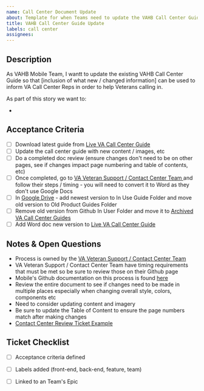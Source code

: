 ```yaml
---
name: Call Center Document Update
about: Template for when Teams need to update the VAHB Call Center Guide
title: VAHB Call Center Guide Update
labels: call center 
assignees:
---
```



## Description 
As VAHB Mobile Team, I wantt to update the existing VAHB Call Center Guide so that [inclusion of what new / changed information] can be used to inform VA Call Center Reps in order to help Veterans calling in.

As part of this story we want to: <!-- List the desired outcome(s) for this ticket -->  

- 

## Acceptance Criteria
<!-- Add a checkbox for each item required to fulfill the user story/issue. -->  

-  [ ] Download latest guide from [Live VA Call Center Guide](https://github.com/department-of-veterans-affairs/va.gov-team/tree/master/products/va-mobile-app/Teams/QA%20and%20Release/Release%20Management%20/Go%20to%20Market/VA%20Call%20Center%20Process/Live%20VA%20Call%20Center%20Guide)
-  [ ] Update the call center guide with new content / images, etc 
-  [ ] Do a completed doc review (ensure changes don't need to be on other pages, see if changes impact page numbering and table of contents, etc)  
-  [ ] Once completed, go to [VA Veteran Support / Contact Center Team ](https://github.com/department-of-veterans-affairs/va.gov-team/blob/master/platform/contact-center/request-contact-center-review.md) and follow their steps / timing - you will need to convert it to Word as they don't use Google Docs
-  [ ] In [Google Drive](https://drive.google.com/drive/u/0/folders/1Sdu2K41eMk1qCb7tKio2y1CY1PO3s9Je) - add newest version to In Use Guide Folder and move old version to Old Product Guides Folder 
-  [ ] Remove old version from Github In User Folder and move it to [Archived VA Call Center Guides](https://github.com/department-of-veterans-affairs/va.gov-team/tree/master/products/va-mobile-app/Teams/QA%20and%20Release/Release%20Management%20/Go%20to%20Market/VA%20Call%20Center%20Process/Archived%20VA%20Call%20Center%20Guides)
-  [ ] Add Word doc new version to [Live VA Call Center Guide](https://github.com/department-of-veterans-affairs/va.gov-team/tree/master/products/va-mobile-app/Teams/QA%20and%20Release/Release%20Management%20/Go%20to%20Market/VA%20Call%20Center%20Process/Live%20VA%20Call%20Center%20Guide)

## Notes & Open Questions
- Process is owned by the [VA Veteran Support / Contact Center Team ](https://github.com/department-of-veterans-affairs/va.gov-team/blob/master/platform/contact-center/request-contact-center-review.md)
- VA Veteran Support / Contact Center Team have timing requirements that must be met so be sure to review those on their Github page 
- Mobile's Github documentation on this process is found [here](https://github.com/department-of-veterans-affairs/va.gov-team/tree/master/products/va-mobile-app/Teams/QA%20and%20Release/Release%20Management%20/Go%20to%20Market/VA%20Call%20Center%20Process) 
- Review the entire document to see if changes need to be made in multiple places especially when changing overall style, colors, components etc 
- Need to consider updating content and imagery 
- Be sure to update the Table of Content to ensure the page numbers match after making changes 
- [Contact Center Review Ticket Example](https://github.com/department-of-veterans-affairs/va.gov-team/issues/32766)
 


## Ticket Checklist

- [ ] Acceptance criteria defined
- [ ] Labels added (front-end, back-end, feature, team)
- [ ] Linked to an Team's Epic


